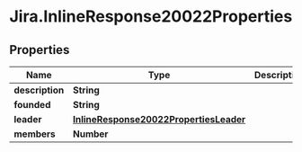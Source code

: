 # Jira.InlineResponse20022Properties

## Properties

Name | Type | Description | Notes
------------ | ------------- | ------------- | -------------
**description** | **String** |  | 
**founded** | **String** |  | 
**leader** | [**InlineResponse20022PropertiesLeader**](InlineResponse20022PropertiesLeader.md) |  | 
**members** | **Number** |  | 


